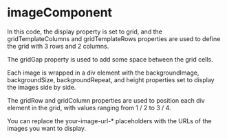 # imageComponent
In this code, the display property is set to grid, and the gridTemplateColumns and gridTemplateRows properties are used to define the grid with 3 rows and 2 columns.

The gridGap property is used to add some space between the grid cells.

Each image is wrapped in a div element with the backgroundImage, backgroundSize, backgroundRepeat, and height properties set to display the images side by side.

The gridRow and gridColumn properties are used to position each div element in the grid, with values ranging from 1 / 2 to 3 / 4.

You can replace the your-image-url-* placeholders with the URLs of the images you want to display.
